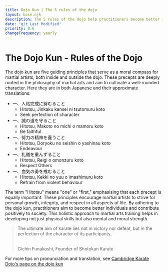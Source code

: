 ```yaml
---
title: Dojo Kun | The 5 rules of the dojo
layout: base.njk
description: The 5 rules of the dojo help practitioners become better individuals by developing strong morals and provides a holistic and spiritual view to martial arts.
date: "git Last Modified"
priority: 0.6
changeFrequency: yearly
---
```

# The Dojo Kun - Rules of the Dojo

The dojo kun are five guiding principles that serve as a moral compass for martial artists, both inside and outside the dojo. These precepts are deeply rooted in the philosophy of martial arts and aim to cultivate a well-rounded character. Here they are in both Japanese and their approximate translations:

* 一、人格完成に努むること
  * Hitotsu, Jinkaku kansei ni tsutomuru koto
  * Seek perfection of character
* 一、誠の道を守ること
  * Hitotsu, Makoto no michi o mamoru koto
  * Be faithful
* 一、努力の精神を養うこと
  * Hitotsu, Doryoku no seishin o yashinau koto
  * Endeavour
* 一、礼儀を重んずること
  * Hitotsu, Reigi o omonzuru koto
  * Respect Others
* 一、血気の勇を戒むること
  * Hitotsu, Kekki no yuu o imashimuru koto
  * Refrain from violent behaviour

The term &quot;Hitotsu&quot; means &quot;one&quot; or &quot;first,&quot; emphasising that each precept is equally important. These principles encourage martial artists to strive for personal growth, integrity, and respect in all aspects of life. By adhering to the dojo kun, practitioners aim to become better individuals and contribute positively to society. This holistic approach to martial arts training helps in developing not just physical skills but also mental and moral strength.

<blockquote class="blockquote">
  <p class="mb-0">The ultimate aim of karate lies not in victory nor defeat, but in the perfection of the character of its participants.</p>
  <br />
  <div class="blockquote-footer">Gichin Funakoshi, Founder of Shotokan Karate</div>
</blockquote>

For more tips on pronunciation and translation, see <a href="https://cambridgekaratedojo.com/bow-dojo-kun/">Cambridge Karate Dojo's page on the dojo kun</a>
